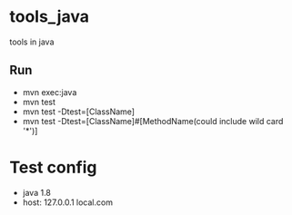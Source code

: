 # tools_java
tools in java

## Run
* mvn exec:java
* mvn test
* mvn test -Dtest=[ClassName]
* mvn test -Dtest=[ClassName]#[MethodName(could include wild card '*')]

# Test config
* java 1.8
* host: 127.0.0.1 local.com